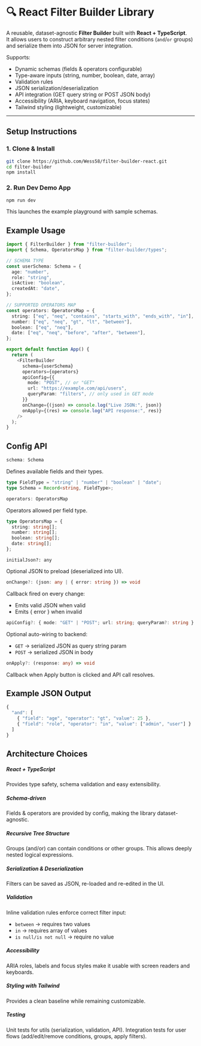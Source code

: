 # 🔍 React Filter Builder Library

A reusable, dataset-agnostic **Filter Builder** built with **React + TypeScript**.  
It allows users to construct arbitrary nested filter conditions (`and`/`or` groups) and serialize them into JSON for server integration.  

Supports:
- Dynamic schemas (fields & operators configurable)
- Type-aware inputs (string, number, boolean, date, array)
- Validation rules
- JSON serialization/deserialization
- API integration (GET query string or POST JSON body)
- Accessibility (ARIA, keyboard navigation, focus states)
- Tailwind styling (lightweight, customizable)

---

## Setup Instructions

### 1. Clone & Install
```bash
git clone https://github.com/Wess58/filter-builder-react.git
cd filter-builder
npm install
```

### 2. Run Dev Demo App
```bash 
npm run dev
```
This launches the example playground with sample schemas.

## Example Usage
```ts
import { FilterBuilder } from "filter-builder";
import { Schema, OperatorsMap } from "filter-builder/types";

// SCHEMA TYPE
const userSchema: Schema = {
  age: "number",
  role: "string",
  isActive: "boolean",
  createdAt: "date",
};

// SUPPORTED OPERATORS MAP
const operators: OperatorsMap = {
  string: ["eq", "neq", "contains", "starts_with", "ends_with", "in"],
  number: ["eq", "neq", "gt", "lt", "between"],
  boolean: ["eq", "neq"],
  date: ["eq", "neq", "before", "after", "between"],
};

export default function App() {
  return (
    <FilterBuilder
      schema={userSchema}
      operators={operators}
      apiConfig={{
        mode: "POST", // or "GET"
        url: "https://example.com/api/users",
        queryParam: "filters", // only used in GET mode
      }}
      onChange={(json) => console.log("Live JSON:", json)}
      onApply={(res) => console.log("API response:", res)}
    />
  );
}
```

## Config API
```ts
schema: Schema
```

Defines available fields and their types.
```ts
type FieldType = "string" | "number" | "boolean" | "date";
type Schema = Record<string, FieldType>;
```

```ts
operators: OperatorsMap
```
Operators allowed per field type.
```ts
type OperatorsMap = {
  string: string[];
  number: string[];
  boolean: string[];
  date: string[];
};
```
```
initialJson?: any
```
Optional JSON to preload (deserialized into UI).
```ts
onChange?: (json: any | { error: string }) => void
```
Callback fired on every change:
- Emits valid JSON when valid
- Emits { error } when invalid

```ts
apiConfig?: { mode: "GET" | "POST"; url: string; queryParam?: string }
```
Optional auto-wiring to backend:
- `GET` → serialized JSON as query string param
- `POST` → serialized JSON in body

```ts
onApply?: (response: any) => void
```
Callback when Apply button is clicked and API call resolves.

## Example JSON Output
```ts
{
  "and": [
    { "field": "age", "operator": "gt", "value": 25 },
    { "field": "role", "operator": "in", "value": ["admin", "user"] }
  ]
}
```

## Architecture Choices
##### React + TypeScript
Provides type safety, schema validation and easy extensibility.

##### Schema-driven
Fields & operators are provided by config, making the library dataset-agnostic.

##### Recursive Tree Structure
Groups (and/or) can contain conditions or other groups.
This allows deeply nested logical expressions.

##### Serialization & Deserialization
Filters can be saved as JSON, re-loaded and re-edited in the UI.

##### Validation
Inline validation rules enforce correct filter input:

- `between` → requires two values
- `in` → requires array of values
- `is null/is not null` → require no value

##### Accessibility
ARIA roles, labels and focus styles make it usable with screen readers and keyboards.

##### Styling with Tailwind
Provides a clean baseline while remaining customizable.

##### Testing
Unit tests for utils (serialization, validation, API).
Integration tests for user flows (add/edit/remove conditions, groups, apply filters).


